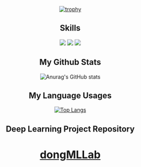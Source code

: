 <div align=center>

[![trophy](https://github-profile-trophy.vercel.app/?username=donghquinn&column=4&no-frame=true)](https://github.com/ryo-ma/github-profile-trophy)

 </div>

 <div align=center>
 

## Skills
 <img src="https://img.shields.io/badge/TypeScript-3178C6?style=flat&logo=TypeScript&logoColor=white"/>
 <img src="https://img.shields.io/badge/python-3776AB?style=flat&logo=Python&logoColor=white"/>
<img src="https://img.shields.io/badge/golang-00ADD8?style=flat&logo=Go&logoColor=white"/>


## My Github Stats
  
 ![Anurag's GitHub stats](https://github-readme-stats.vercel.app/api?username=donghquinn&show_icons=true&theme=radical)


## My Language Usages
 
[![Top Langs](https://github-readme-stats.vercel.app/api/top-langs/?username=donghquinn&langs_count=8)](https://github.com/donghquinn/github-readme-stats)
 
 </div>


 <div align=center>

 ## Deep Learning Project Repository
 
 <h1> <a href="https://github.com/dongMLLab">dongMLLab</a> </h1>
 
</div>
